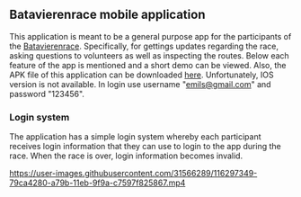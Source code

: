 
## Batavierenrace mobile application

This application is meant to be a general purpose app for the participants of the [Batavierenrace](http://batavierenrace.nl/). Specifically, for gettings updates regarding the race, asking questions to volunteers as well as inspecting the routes. Below each feature of the app is mentioned and a short demo can be viewed. Also, the APK file of this application can be downloaded [here](https://drive.google.com/drive/folders/1RC0dWO4OkR4glpHNOnT0QHIX06ISoKG9?usp=sharing). Unfortunately, IOS version is not available. In login use username "emils@gmail.com" and password "123456".

### Login system

The application has a simple login system whereby each participant receives login information that they can use to login to the app during the race. When the race is over, login information becomes invalid. 

https://user-images.githubusercontent.com/31566289/116297349-79ca4280-a79b-11eb-9f9a-c7597f825867.mp4








